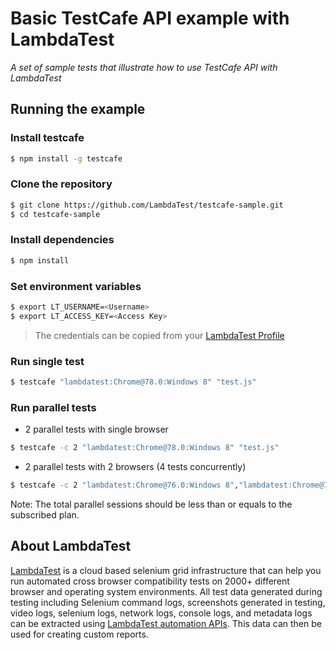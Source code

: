 # Basic TestCafe API example with LambdaTest

*A set of sample tests that illustrate how to use TestCafe API with LambdaTest*

## Running the example

### Install testcafe

```sh
$ npm install -g testcafe
```

### Clone the repository

```sh
$ git clone https://github.com/LambdaTest/testcafe-sample.git
$ cd testcafe-sample
```

### Install dependencies

```sh
$ npm install
```

### Set environment variables

```sh
$ export LT_USERNAME=<Username>
$ export LT_ACCESS_KEY=<Access Key>
```
> The credentials can be copied from your [LambdaTest Profile](https://accounts.lambdatest.com/profile)

### Run single test
```sh
$ testcafe "lambdatest:Chrome@78.0:Windows 8" "test.js"
```

### Run parallel tests

- 2 parallel tests with single browser

```sh
$ testcafe -c 2 "lambdatest:Chrome@78.0:Windows 8" "test.js"
```

- 2 parallel tests with 2 browsers (4 tests concurrently)

```sh
$ testcafe -c 2 "lambdatest:Chrome@76.0:Windows 8","lambdatest:Chrome@78.0:Windows 10" "test.js"
```
Note:
The total parallel sessions should be less than or equals to the subscribed plan.

## About LambdaTest

[LambdaTest](https://www.lambdatest.com/) is a cloud based selenium grid infrastructure that can help you run automated cross browser compatibility tests on 2000+ different browser and operating system environments. All test data generated during testing including Selenium command logs, screenshots generated in testing, video logs, selenium logs, network logs, console logs, and metadata logs can be extracted using [LambdaTest automation APIs](https://www.lambdatest.com/support/docs/api-doc/). This data can then be used for creating custom reports.
